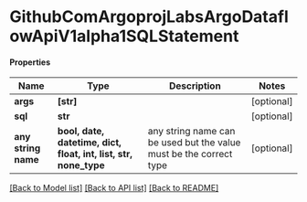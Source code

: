 # GithubComArgoprojLabsArgoDataflowApiV1alpha1SQLStatement

#### Properties
Name | Type | Description | Notes
------------ | ------------- | ------------- | -------------
**args** | **[str]** |  | [optional] 
**sql** | **str** |  | [optional] 
**any string name** | **bool, date, datetime, dict, float, int, list, str, none_type** | any string name can be used but the value must be the correct type | [optional]

[[Back to Model list]](../README.md#documentation-for-models) [[Back to API list]](../README.md#documentation-for-api-endpoints) [[Back to README]](../README.md)

